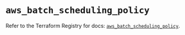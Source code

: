 # `aws_batch_scheduling_policy`

Refer to the Terraform Registry for docs: [`aws_batch_scheduling_policy`](https://registry.terraform.io/providers/hashicorp/aws/5.57.0/docs/resources/batch_scheduling_policy).
